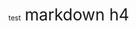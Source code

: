 <p>test&nbsp;&nbsp;<span style="font-size: 32px">markdown&nbsp;</span><span style="font-size: 32px">h4</span></p>